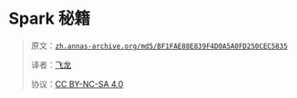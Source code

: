 # Spark 秘籍

> 原文：[`zh.annas-archive.org/md5/BF1FAE88E839F4D0A5A0FD250CEC5835`](https://zh.annas-archive.org/md5/BF1FAE88E839F4D0A5A0FD250CEC5835)
> 
> 译者：[飞龙](https://github.com/wizardforcel)
> 
> 协议：[CC BY-NC-SA 4.0](http://creativecommons.org/licenses/by-nc-sa/4.0/)